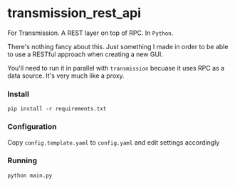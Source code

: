 # transmission_rest_api

For Transmission. A REST layer on top of RPC. In `Python`.

There's nothing fancy about this. Just something I made in order to be able to use a RESTful approach when creating a new GUI.

You'll need to run it in parallel with `transmission` becuase it uses RPC as a data source. It's very much like a proxy.

### Install

```pip install -r requirements.txt```

### Configuration

Copy `config.template.yaml` to `config.yaml` and edit settings accordingly

### Running

```python main.py```
